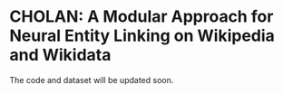 # CHOLAN: A Modular Approach for Neural Entity Linking on Wikipedia and Wikidata #

The code and dataset will be updated soon.

